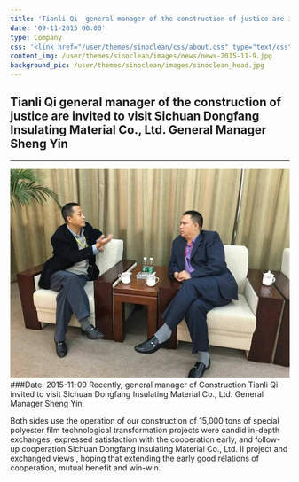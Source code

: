 ```yaml
---
title: 'Tianli Qi  general manager of the construction of justice are invited to visit Sichuan Dongfang Insulating Material Co., Ltd. General Manager Sheng Yin'
date: '09-11-2015 00:00'
type: Company
css: '<link href="/user/themes/sinoclean/css/about.css" type="text/css" rel="stylesheet" />'
content_img: /user/themes/sinoclean/images/news/news-2015-11-9.jpg
background_pic: /user/themes/sinoclean/images/sinoclean_head.jpg
---
```


## Tianli Qi general manager of the construction of justice are invited to visit Sichuan Dongfang Insulating Material Co., Ltd. General Manager Sheng Yin
---



![News1](/user/themes/sinoclean/images/news/news-2015-11-9.jpg)
###Date: 2015-11-09
Recently, general manager of Construction Tianli Qi invited to visit Sichuan Dongfang Insulating Material Co., Ltd. General Manager Sheng Yin.

Both sides use the operation of our construction of 15,000 tons of special polyester film technological transformation projects were candid in-depth exchanges, expressed satisfaction with the cooperation early, and follow-up cooperation Sichuan Dongfang Insulating Material Co., Ltd. II project and exchanged views , hoping that extending the early good relations of cooperation, mutual benefit and win-win.
